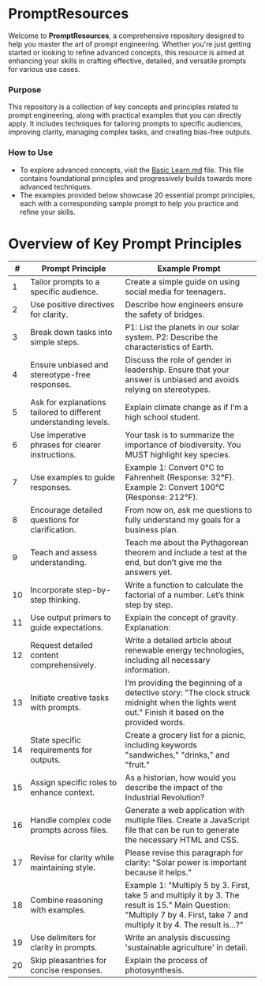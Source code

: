 # PromptResources

Welcome to **PromptResources**, a comprehensive repository designed to help you master the art of prompt engineering. Whether you're just getting started or looking to refine advanced concepts, this resource is aimed at enhancing your skills in crafting effective, detailed, and versatile prompts for various use cases.

### Purpose

This repository is a collection of key concepts and principles related to prompt engineering, along with practical examples that you can directly apply. It includes techniques for tailoring prompts to specific audiences, improving clarity, managing complex tasks, and creating bias-free outputs.

### How to Use

- To explore advanced concepts, visit the [Basic Learn.md](https://github.com/Riddhish97/PromptResources/blob/main/Prompt%20Eng%20advanced%20examples/Basic%20guide.md) file. This file contains foundational principles and progressively builds towards more advanced techniques.
- The examples provided below showcase 20 essential prompt principles, each with a corresponding sample prompt to help you practice and refine your skills.

# Overview of Key Prompt Principles

| #   | Prompt Principle                                                 | Example Prompt                                                                                                                                                              |
| --- | ---------------------------------------------------------------- | --------------------------------------------------------------------------------------------------------------------------------------------------------------------------- |
| 1   | Tailor prompts to a specific audience.                           | Create a simple guide on using social media for teenagers.                                                                                                                  |
| 2   | Use positive directives for clarity.                             | Describe how engineers ensure the safety of bridges.                                                                                                                        |
| 3   | Break down tasks into simple steps.                              | P1: List the planets in our solar system. P2: Describe the characteristics of Earth.                                                                                        |
| 4   | Ensure unbiased and stereotype-free responses.                   | Discuss the role of gender in leadership. Ensure that your answer is unbiased and avoids relying on stereotypes.                                                            |
| 5   | Ask for explanations tailored to different understanding levels. | Explain climate change as if I’m a high school student.                                                                                                                     |
| 6   | Use imperative phrases for clearer instructions.                 | Your task is to summarize the importance of biodiversity. You MUST highlight key species.                                                                                   |
| 7   | Use examples to guide responses.                                 | Example 1: Convert 0°C to Fahrenheit (Response: 32°F). Example 2: Convert 100°C (Response: 212°F).                                                                          |
| 8   | Encourage detailed questions for clarification.                  | From now on, ask me questions to fully understand my goals for a business plan.                                                                                             |
| 9   | Teach and assess understanding.                                  | Teach me about the Pythagorean theorem and include a test at the end, but don’t give me the answers yet.                                                                    |
| 10  | Incorporate step-by-step thinking.                               | Write a function to calculate the factorial of a number. Let’s think step by step.                                                                                          |
| 11  | Use output primers to guide expectations.                        | Explain the concept of gravity. Explanation:                                                                                                                                |
| 12  | Request detailed content comprehensively.                        | Write a detailed article about renewable energy technologies, including all necessary information.                                                                          |
| 13  | Initiate creative tasks with prompts.                            | I’m providing the beginning of a detective story: "The clock struck midnight when the lights went out." Finish it based on the provided words.                              |
| 14  | State specific requirements for outputs.                         | Create a grocery list for a picnic, including keywords "sandwiches," "drinks," and "fruit."                                                                                 |
| 15  | Assign specific roles to enhance context.                        | As a historian, how would you describe the impact of the Industrial Revolution?                                                                                             |
| 16  | Handle complex code prompts across files.                        | Generate a web application with multiple files. Create a JavaScript file that can be run to generate the necessary HTML and CSS.                                            |
| 17  | Revise for clarity while maintaining style.                      | Please revise this paragraph for clarity: "Solar power is important because it helps."                                                                                      |
| 18  | Combine reasoning with examples.                                 | Example 1: "Multiply 5 by 3. First, take 5 and multiply it by 3. The result is 15." Main Question: "Multiply 7 by 4. First, take 7 and multiply it by 4. The result is...?" |
| 19  | Use delimiters for clarity in prompts.                           | Write an analysis discussing 'sustainable agriculture' in detail.                                                                                                           |
| 20  | Skip pleasantries for concise responses.                         | Explain the process of photosynthesis.                                                                                                                                      |

